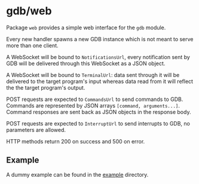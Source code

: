 gdb/web
=======

Package `web` provides a simple web interface for the `gdb` module.

Every new handler spawns a new GDB instance which is not meant to serve more
than one client.

A WebSocket will be bound to `NotificationsUrl`, every notification sent by GDB
will be delivered through this WebSocket as a JSON object.

A WebSocket will be bound to `TerminalUrl`: data sent through it will be
delivered to the target program's input whereas data read from it will reflect
the the target program's output.

POST requests are expected to `CommandsUrl` to send commands to GDB. Commands
are represented by JSON arrays `[command, arguments...]`. Command responses are
sent back as JSON objects in the response body.

POST requests are expected to `InterruptUrl` to send interrupts to GDB, no
parameters are allowed.

HTTP methods return 200 on success and 500 on error.

Example
-------

A dummy example can be found in the [example](example/) directory.
